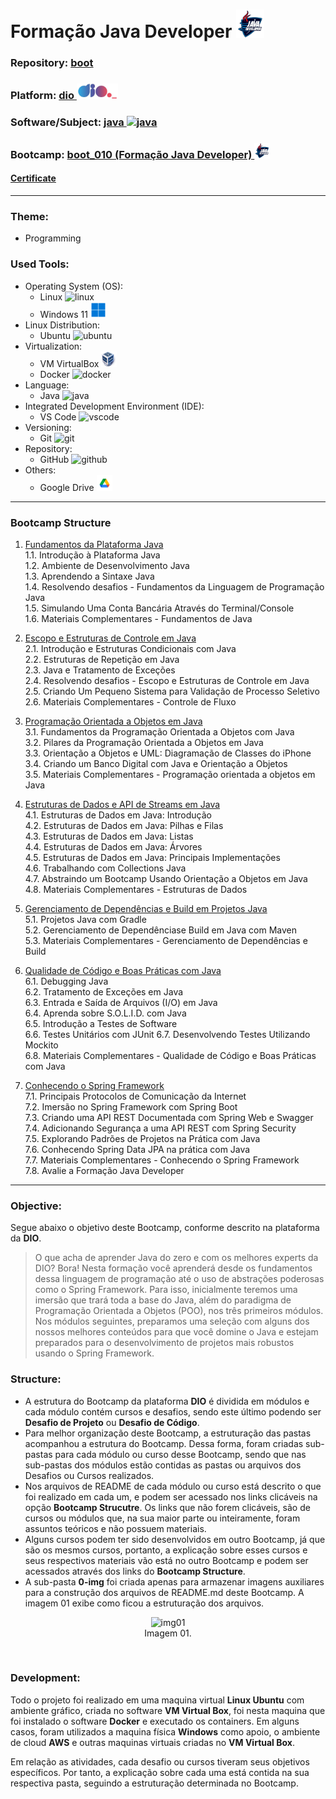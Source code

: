 # Formação Java Developer   <img src="./0-aux/logo_boot.png" alt="boot_010" width="auto" height="45">

### Repository: [boot](../../../)   
### Platform: <a href="../../">dio   <img src="https://github.com/PedroHeeger/main/blob/main/0-aux/logos/plataforma/dio.jpeg" alt="dio" width="auto" height="25"></a>   
### Software/Subject: <a href="../">java   <img src="https://cdn.jsdelivr.net/gh/devicons/devicon/icons/java/java-original.svg" alt="java" width="auto" height="25"></a>
### Bootcamp: <a href="./">boot_010 (Formação Java Developer)   <img src="./0-aux/logo_boot.png" alt="boot_010" width="auto" height="25"></a>

#### <a href="https://github.com/PedroHeeger/main/blob/main/cert_ti/03-conclu/os/virtualization/docker/(23-08-22)%20Cert%20Formacao%20Docker%20Fundamentals%20PH%20DIO.pdf">Certificate</a>

---

### Theme:
- Programming

### Used Tools:
- Operating System (OS): 
  - Linux   <img src="https://cdn.jsdelivr.net/gh/devicons/devicon/icons/linux/linux-original.svg" alt="linux" width="auto" height="25">
  - Windows 11 <img src="https://github.com/PedroHeeger/main/blob/main/0-aux/logos/software/windows11.png" alt="windows11" width="auto" height="25">
- Linux Distribution: 
  - Ubuntu <img src="https://cdn.jsdelivr.net/gh/devicons/devicon/icons/ubuntu/ubuntu-plain.svg" alt="ubuntu" width="auto" height="25">
- Virtualization: 
  - VM VirtualBox <img src="https://github.com/PedroHeeger/main/blob/main/0-aux/logos/software/vm_virtualbox.png" alt="vm_virtualbox" width="auto" height="25">
  - Docker <img src="https://cdn.jsdelivr.net/gh/devicons/devicon/icons/docker/docker-original.svg" alt="docker" width="auto" height="25">
- Language:
  - Java <img src="https://cdn.jsdelivr.net/gh/devicons/devicon/icons/java/java-original.svg" alt="java" width="auto" height="25"></a>
- Integrated Development Environment (IDE):
  - VS Code   <img src="https://cdn.jsdelivr.net/gh/devicons/devicon/icons/vscode/vscode-original.svg" alt="vscode" width="auto" height="25">
- Versioning: 
  - Git   <img src="https://cdn.jsdelivr.net/gh/devicons/devicon/icons/git/git-original.svg" alt="git" width="auto" height="25">
- Repository:
  - GitHub   <img src="https://cdn.jsdelivr.net/gh/devicons/devicon/icons/github/github-original.svg" alt="github" width="auto" height="25">
- Others:
  - Google Drive <img src="https://github.com/PedroHeeger/main/blob/main/0-aux/logos/software/google_drive.png" width="auto" height="25">

---

### Bootcamp Structure
1. [Fundamentos da Plataforma Java](./01-fundamentos/)   
  1.1. Introdução à Plataforma Java  
  1.2. Ambiente de Desenvolvimento Java   
  1.3. Aprendendo a Sintaxe Java  
  1.4. Resolvendo desafios - Fundamentos da Linguagem de Programação Java   
  1.5. Simulando Uma Conta Bancária Através do Terminal/Console   
  1.6. Materiais Complementares - Fundamentos de Java  

2. [Escopo e Estruturas de Controle em Java](./02-escopo_estruturas/)   
  2.1. Introdução e Estruturas Condicionais com Java   
  2.2. Estruturas de Repetição em Java   
  2.3. Java e Tratamento de Exceções   
  2.4. Resolvendo desafios - Escopo e Estruturas de Controle em Java   
  2.5. Criando Um Pequeno Sistema para Validação de Processo Seletivo   
  2.6. Materiais Complementares - Controle de Fluxo   

3. [Programação Orientada a Objetos em Java](./03-poo/)   
  3.1. Fundamentos da Programação Orientada a Objetos com Java   
  3.2. Pilares da Programação Orientada a Objetos em Java  
  3.3. Orientação a Objetos e UML: Diagramação de Classes do iPhone   
  3.4. Criando um Banco Digital com Java e Orientação a Objetos   
  3.5. Materiais Complementares - Programação orientada a objetos em Java     

4. [Estruturas de Dados e API de Streams em Java](./04-estruturas_dados/)   
  4.1. Estruturas de Dados em Java: Introdução   
  4.2. Estruturas de Dados em Java: Pilhas e Filas  
  4.3. Estruturas de Dados em Java: Listas   
  4.4. Estruturas de Dados em Java: Árvores   
  4.5. Estruturas de Dados em Java: Principais Implementações   
  4.6. Trabalhando com Collections Java   
  4.7. Abstraindo um Bootcamp Usando Orientação a Objetos em Java   
  4.8. Materiais Complementares - Estruturas de Dados    

5. [Gerenciamento de Dependências e Build em Projetos Java](./05-dependencias_build/)   
  5.1. Projetos Java com Gradle   
  5.2. Gerenciamento de Dependênciase Build em Java com Maven   
  5.3. Materiais Complementares - Gerenciamento de Dependências e Build 

6. [Qualidade de Código e Boas Práticas com Java](./06-qualidade_codigo/)   
  6.1. Debugging Java   
  6.2. Tratamento de Exceções em Java  
  6.3. Entrada e Saída de Arquivos (I/O) em Java   
  6.4. Aprenda sobre S.O.L.I.D. com Java   
  6.5. Introdução a Testes de Software   
  6.6. Testes Unitários com JUnit
  6.7. Desenvolvendo Testes Utilizando Mockito   
  6.8. Materiais Complementares - Qualidade de Código e Boas Práticas com Java 

7. [Conhecendo o Spring Framework](./07-spring/)   
  7.1. Principais Protocolos de Comunicação da Internet   
  7.2. Imersão no Spring Framework com Spring Boot  
  7.3. Criando uma API REST Documentada com Spring Web e Swagger   
  7.4. Adicionando Segurança a uma API REST com Spring Security   
  7.5. Explorando Padrões de Projetos na Prática com Java   
  7.6. Conhecendo Spring Data JPA na prática com Java   
  7.7. Materiais Complementares - Conhecendo o Spring Framework   
  7.8. Avalie a Formação Java Developer 

---

### Objective:
Segue abaixo o objetivo deste Bootcamp, conforme descrito na plataforma da **DIO**.
  
>O que acha de aprender Java do zero e com os melhores experts da DIO? Bora! Nesta formação você aprenderá desde os fundamentos dessa linguagem de programação até o uso de abstrações poderosas como o Spring Framework. Para isso, inicialmente teremos uma imersão que trará toda a base do Java, além do paradigma de Programação Orientada a Objetos (POO), nos três primeiros módulos. Nos módulos seguintes, preparamos uma seleção com alguns dos nossos melhores conteúdos para que você domine o Java e estejam preparados para o desenvolvimento de projetos mais robustos usando o Spring Framework.

### Structure:
- A estrutura do Bootcamp da plataforma **DIO** é dividida em módulos e cada módulo contém cursos e desafios, sendo este último podendo ser **Desafio de Projeto** ou **Desafio de Código**. 
- Para melhor organização deste Bootcamp, a estruturação das pastas acompanhou a estrutura do Bootcamp. Dessa forma, foram criadas sub-pastas para cada módulo ou curso desse Bootcamp, sendo que nas sub-pastas dos módulos estão contidas as pastas ou arquivos dos Desafios ou Cursos realizados.
- Nos arquivos de README de cada módulo ou curso está descrito o que foi realizado em cada um, e podem ser acessado nos links clicáveis na opção **Bootcamp Strucutre**. Os links que não forem clicáveis, são de cursos ou módulos que, na sua maior parte ou inteiramente, foram assuntos teóricos e não possuem materiais.
- Alguns cursos podem ter sido desenvolvidos em outro Bootcamp, já que são os mesmos cursos, portanto, a explicação sobre esses cursos e seus respectivos materiais vão está no outro Bootcamp e podem ser acessados através dos links do **Bootcamp Structure**.
- A sub-pasta **0-img** foi criada apenas para armazenar imagens auxiliares para a construção dos arquivos de README.md deste Bootcamp. A imagem 01 exibe como ficou a estruturação dos arquivos.

<div align="Center"><figure>
    <img src="./0-aux/img01.png" alt="img01"><br>
    <figcaption>Imagem 01.</figcaption>
</figure></div><br>

### Development:
Todo o projeto foi realizado em uma maquina virtual **Linux Ubuntu** com ambiente gráfico, criada no software **VM Virtual Box**, foi nesta maquina que foi instalado o software **Docker** e executado os containers. Em alguns casos, foram utilizados a maquina física **Windows** como apoio, o ambiente de cloud **AWS** e outras maquinas virtuais criadas no **VM Virtual Box**. 

Em relação as atividades, cada desafio ou cursos tiveram seus objetivos específicos. Por tanto, a explicação sobre cada uma está contida na sua respectiva pasta, seguindo a estruturação determinada no Bootcamp.